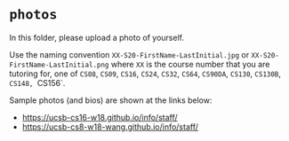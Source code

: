 # `photos`

In this folder, please upload a photo of yourself.

Use the naming convention `XX-S20-FirstName-LastInitial.jpg` or  `XX-S20-FirstName-LastInitial.png` where `XX` is the course number that you are tutoring for, 
one of `CS08`, `CS09`,  `CS16`, `CS24`, `CS32`, `CS64`, `CS90DA`,  `CS130`, `CS130B`, `CS148, `CS156`.

Sample photos (and bios) are shown at the links below:

* <https://ucsb-cs16-w18.github.io/info/staff/>
* <https://ucsb-cs8-w18-wang.github.io/info/staff/>
